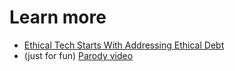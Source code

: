 # Learn more
- [Ethical Tech Starts With Addressing Ethical Debt](https://www.wired.com/story/opinion-ethical-tech-starts-with-addressing-ethical-debt/)
- (just for fun) [Parody video](https://twitter.com/RachelWenitsky/status/1308479842573332480)
